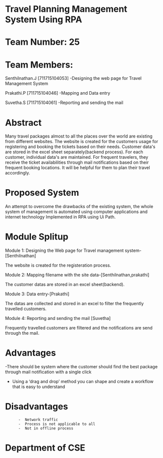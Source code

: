 # Travel Planning Management System Using RPA
# Team Number: 25
# Team Members:
Senthilnathan.J  [711715104053] -Designing the web page for Travel Management System


Prakathi.P   [711715104046] -Mapping and Data entry


Suvetha.S    [711715104061] -Reporting and sending the mail

# Abstract
Many travel packages almost to all the places over the world are existing from different websites. The website is created for the customers usage for registering and booking the tickets based on their needs. Customer data's are stored in the excel sheet separately(backend process). For each customer, individual data's are maintained. For frequent travelers, they receive the ticket availabilities through mail notifications based on their frequent booking locations. It will be helpful for them to plan their travel accordingly.

# Proposed System
An attempt to overcome the drawbacks of the existing system, the whole system of management is automated using computer applications and internet technology
Implemented in RPA using Ui Path.



# Module Splitup
Module 1: Designing the  Web page for Travel management system-[Senthilnathan]

The website is created for the registeration process.


Module 2: Mapping filename with the site data-[Senthilnathan,prakathi]

The customer datas are stored in an excel sheet(backend).


Module 3: Data entry-[Prakathi]

The datas are collected and stored in an excel to filter the frequently travelled customers.


Module 4: Reporting and sending the mail [Suvetha]

Frequently travelled customers are filtered and the notifications are send through the mail.


# Advantages
-There should be system where the customer should find   the best package through mail notification with a single click  
- Using a ‘drag and drop’ method you can shape and create a workflow that is easy to understand
# Disadvantages
          -  Network traffic 
          -  Process is not applicable to all
          -  Not in offline process 

# Department of CSE
